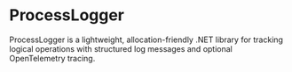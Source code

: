 # ProcessLogger
ProcessLogger is a lightweight, allocation-friendly .NET library for tracking logical operations with structured log messages and optional OpenTelemetry tracing.
